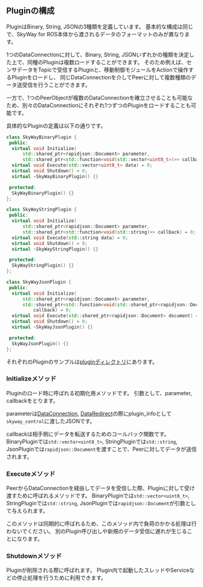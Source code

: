 ## Pluginの構成

PluginはBinary, String, JSONの3種類を定義しています。
基本的な構成は同じで、SkyWay for ROS本体から渡されるデータのフォーマットのみが異なります。

1つのDataConnectionに対して、Binary, String, JSONいずれかの種類を決定した上で、同種のPluginは複数ロードすることができます。
そのため例えば、センサデータをTopicで受信するPluginと、移動制御モジュールをActionで操作するPluginをロードし、
同じDataConnectionを介してPeerに対して複数種類のデータ送受信を行うことができます。

一方で、1つのPeerObjectが複数のDataConnectionを確立させることも可能なため、別々のDataConnectionにそれぞれ1つずつのPluginをロードすることも可能です。

具体的なPluginの定義は以下の通りです。

```C++
class SkyWayBinaryPlugin {
 public:
  virtual void Initialize(
      std::shared_ptr<rapidjson::Document> parameter,
      std::shared_ptr<std::function<void(std::vector<uint8_t>)>> callback) = 0;
  virtual void Execute(std::vector<uint8_t> data) = 0;
  virtual void Shutdown() = 0;
  virtual ~SkyWayBinaryPlugin() {}

 protected:
  SkyWayBinaryPlugin() {}
};

class SkyWayStringPlugin {
 public:
  virtual void Initialize(
      std::shared_ptr<rapidjson::Document> parameter,
      std::shared_ptr<std::function<void(std::string)>> callback) = 0;
  virtual void Execute(std::string data) = 0;
  virtual void Shutdown() = 0;
  virtual ~SkyWayStringPlugin() {}

 protected:
  SkyWayStringPlugin() {}
};

class SkyWayJsonPlugin {
 public:
  virtual void Initialize(
      std::shared_ptr<rapidjson::Document> parameter,
      std::shared_ptr<std::function<void(std::shared_ptr<rapidjson::Document>)>>
          callback) = 0;
  virtual void Execute(std::shared_ptr<rapidjson::Document> document) = 0;
  virtual void Shutdown() = 0;
  virtual ~SkyWayJsonPlugin() {}

 protected:
  SkyWayJsonPlugin() {}
};
```

それぞれのPluginのサンプルは[pluginディレクトリ](../src/plugin/samples)にあります。

### Initializeメソッド
Pluginのロード時に呼ばれる初期化用メソッドです。
引数として、parameter, callbackをとります。

parameterは[DataConnection](./data_connect.md), [DataRedirect](./data_redirect.md)の際にplugin_infoとして`skyway_control`に渡したJSONです。

callbackは相手側にデータを転送するためのコールバック関数です。BinaryPluginでは`std::vector<uint8_t>`, StringPluginでは`std::string`, JsonPluginでは`rapidjson::Document`を渡すことで、Peerに対してデータが送信されます。

### Executeメソッド
PeerからDataConnectionを経由してデータを受信した際、Pluginに対して受け渡すために呼ばれるメソッドです。
BinaryPluginでは`std::vector<uint8_t>`, StringPluginでは`std::string`, JsonPluginでは`rapidjson::Document`が引数として与えられます。

このメソッドは同期的に呼ばれるため、このメソッド内で負荷のかかる処理は行わないでください。
別のPlugin呼び出しや新規のデータ受信に遅れが生じることになります。

### Shutdownメソッド
Pluginが削除される際に呼ばれます。
Plugin内で起動したスレッドやServiceなどの停止処理を行うために利用できます。

